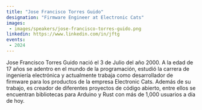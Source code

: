 ```yaml
---
title: "Jose Francisco Torres Guido"
designation: "Firmware Engineer at Electronic Cats"
images:
 - images/speakers/jose-francisco-torres-guido.png
linkedin: https://www.linkedin.com/in/jftg
events:
 - 2024
---
```


Jose Francisco Torres Guido nació el 3 de Julio del año 2000. A la edad de 17 años se adentro en el mundo de la programación, estudió la carrera de ingeniería electrónica y actualmente trabaja como desarrollador de firmware para los productos de la empresa Electronic Cats. Además de su trabajo, es creador de diferentes proyectos de código abierto, entre ellos se encuentran bibliotecas para Arduino y Rust con más de 1,000 usuarios a día de hoy.